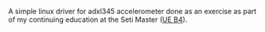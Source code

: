A simple linux driver for adxl345 accelerometer done as an exercise as part of my continuing education at the Seti Master ([UE B4](https://perso.telecom-paristech.fr/duc/cours/linux/index_seti.html)).
